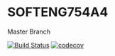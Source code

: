 # SOFTENG754A4

Master Branch

[![Build Status](https://travis-ci.com/HurinHu/SOFTENG754A4.svg?token=pnVFSXG82uvFcDshe76E&branch=master)](https://travis-ci.com/HurinHu/SOFTENG754A4)
[![codecov](https://codecov.io/gh/HurinHu/SOFTENG754A4/branch/master/graph/badge.svg?token=N0ZH6UBFCH)](https://codecov.io/gh/HurinHu/SOFTENG754A4)

